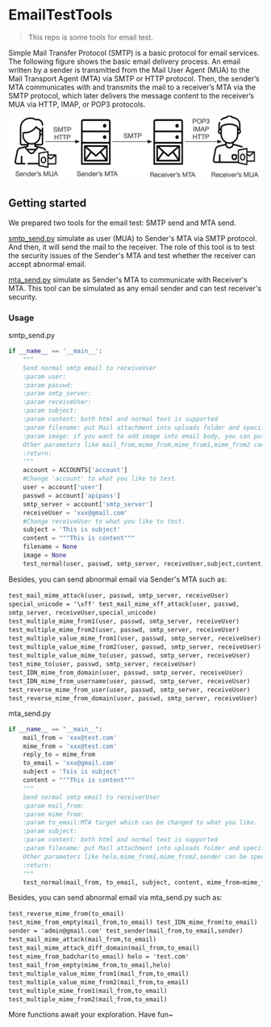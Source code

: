 # EmailTestTools

> This repo is some tools for email test.

Simple Mail Transfer Protocol (SMTP) is a basic protocol for email services. The following figure shows the basic email delivery process. An email written by a sender is transmitted from the Mail User Agent (MUA) to the Mail Transport Agent (MTA) via SMTP or HTTP protocol. Then, the sender’s MTA communicates with and transmits the mail to a receiver’s MTA via the SMTP protocol, which later delivers the message content to the receiver’s MUA via HTTP, IMAP, or POP3 protocols.

![](./pictures/email1.png)

## Getting started

We prepared two tools for the email test: SMTP send and MTA send. 

[smtp_send.py](./smtp_send.py) simulate as user (MUA) to Sender's MTA via SMTP protocol. And then, it will send the mail to the receiver. The role of this tool is to test the security issues of the Sender's MTA and test whether the receiver can accept abnormal email.

[mta_send.py](./mta_send.py) simulate as Sender's MTA to communicate with Receiver's MTA. This tool can be simulated as any email sender and can test receiver's security.

### Usage


smtp_send.py
```python
if __name__ == '__main__':
    """
    Send normal smtp email to receiveUser
    :param user:
    :param passwd:
    :param smtp_server:
    :param receiveUser:
    :param subject:
    :param content: both html and normal text is supported
    :param filename: put Mail attachment into uploads folder and specify 'filename'
    :param image: if you want to add image into email body, you can put "<img src="cid:image1">" in 'content' and specify 'image' like 'filename'
    Other parameters like mail_from,mime_from,mime_from1,mime_from2 can be specified if smtp server allow.
    :return:
    """
    account = ACCOUNTS['account']
    #Change 'account' to what you like to test.
    user = account['user']
    passwd = account['apipass']
    smtp_server = account['smtp_server']
    receiveUser = 'xxx@gmail.com'
    #Change receiveUser to what you like to test.
    subject = 'This is subject'
    content = """This is content"""
    filename = None
    image = None
    test_normal(user, passwd, smtp_server, receiveUser,subject,content,mime_from=None,filename=filename,mime_from1=None,mime_from2=None,mail_from=None,image=image)
```

Besides, you can send abnormal email via Sender's MTA such as:

`test_mail_mime_attack(user, passwd, smtp_server, receiveUser)
special_unicode = '\xff'
test_mail_mime_xff_attack(user, passwd, smtp_server, receiveUser,special_unicode)
test_multiple_mime_from1(user, passwd, smtp_server, receiveUser)
test_multiple_mime_from2(user, passwd, smtp_server, receiveUser)
test_multiple_value_mime_from1(user, passwd, smtp_server, receiveUser)
test_multiple_value_mime_from2(user, passwd, smtp_server, receiveUser)
test_multiple_value_mime_to(user, passwd, smtp_server, receiveUser)
test_mime_to(user, passwd, smtp_server, receiveUser)
test_IDN_mime_from_domain(user, passwd, smtp_server, receiveUser)
test_IDN_mime_from_username(user, passwd, smtp_server, receiveUser)
test_reverse_mime_from_user(user, passwd, smtp_server, receiveUser)
test_reverse_mime_from_domain(user, passwd, smtp_server, receiveUser)`



mta_send.py

```python
if __name__ == "__main__":
    mail_from = 'xxx@test.com'
    mime_from = 'xxx@test.com'
    reply_to = mime_from
    to_email = 'xxx@gmail.com'
    subject = 'Tsis is subject'
    content = """This is content"""
    """
    Send normal smtp email to receiverUser
    :param mail_from:
    :param mime_from:
    :param to_email:MTA target which can be changed to what you like.
    :param subject:
    :param content: both html and normal text is supported
    :param filename: put Mail attachment into uploads folder and specify 'filename'
    Other parameters like helo,mime_from1,mime_from2,sender can be specified.
    :return:
    """
    test_normal(mail_from, to_email, subject, content, mime_from=mime_from, mime_from1=None,mime_from2=None, sender=None,helo=None,filename=None)
```

Besides, you can send abnormal email via mta_send.py such as:

`test_reverse_mime_from(to_email)
test_mime_from_empty(mail_from,to_email)
test_IDN_mime_from(to_email)
sender = 'admin@gmail.com'
test_sender(mail_from,to_email,sender)
test_mail_mime_attack(mail_from,to_email)
test_mail_mime_attack_diff_domain(mail_from,to_email)
test_mime_from_badchar(to_email)
helo = 'test.com'
test_mail_from_empty(mime_from,to_email,helo)
test_multiple_value_mime_from1(mail_from,to_email)
test_multiple_value_mime_from2(mail_from,to_email)
test_multiple_mime_from1(mail_from,to_email)
test_multiple_mime_from2(mail_from,to_email)`



More functions await your exploration. Have fun~



